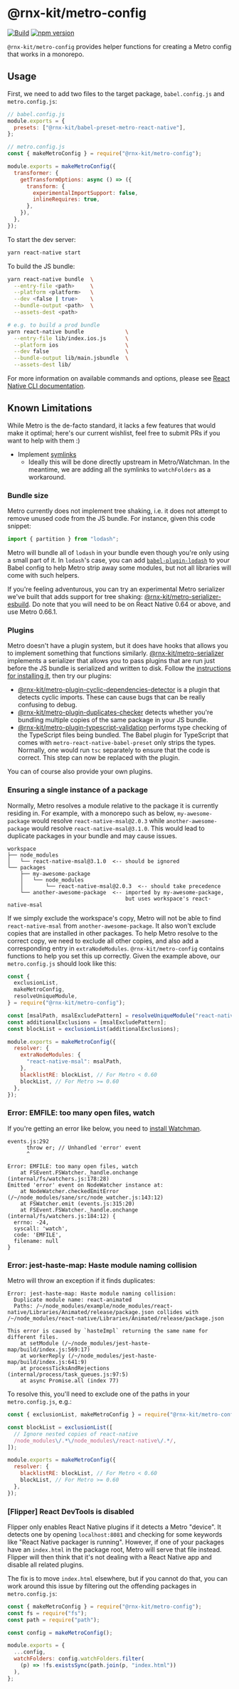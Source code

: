 <!--remove-block start-->

# @rnx-kit/metro-config

[![Build](https://github.com/microsoft/rnx-kit/actions/workflows/build.yml/badge.svg)](https://github.com/microsoft/rnx-kit/actions/workflows/build.yml)
[![npm version](https://img.shields.io/npm/v/@rnx-kit/metro-config)](https://www.npmjs.com/package/@rnx-kit/metro-config)

<!--remove-block end-->

`@rnx-kit/metro-config` provides helper functions for creating a Metro config
that works in a monorepo.

## Usage

First, we need to add two files to the target package, `babel.config.js` and
`metro.config.js`:

```js
// babel.config.js
module.exports = {
  presets: ["@rnx-kit/babel-preset-metro-react-native"],
};
```

```js
// metro.config.js
const { makeMetroConfig } = require("@rnx-kit/metro-config");

module.exports = makeMetroConfig({
  transformer: {
    getTransformOptions: async () => ({
      transform: {
        experimentalImportSupport: false,
        inlineRequires: true,
      },
    }),
  },
});
```

To start the dev server:

```sh
yarn react-native start
```

To build the JS bundle:

```sh
yarn react-native bundle  \
  --entry-file <path>     \
  --platform <platform>   \
  --dev <false | true>    \
  --bundle-output <path>  \
  --assets-dest <path>

# e.g. to build a prod bundle
yarn react-native bundle             \
  --entry-file lib/index.ios.js      \
  --platform ios                     \
  --dev false                        \
  --bundle-output lib/main.jsbundle  \
  --assets-dest lib/
```

For more information on available commands and options, please see
[React Native CLI documentation](https://github.com/react-native-community/cli/blob/v4.13.1/docs/commands.md).

## Known Limitations

While Metro is the de-facto standard, it lacks a few features that would make it
optimal; here's our current wishlist, feel free to submit PRs if you want to
help with them :)

- Implement [symlinks](https://github.com/facebook/metro/issues/1)
  - Ideally this will be done directly upstream in Metro/Watchman. In the
    meantime, we are adding all the symlinks to `watchFolders` as a workaround.

### Bundle size

Metro currently does not implement tree shaking, i.e. it does not attempt to
remove unused code from the JS bundle. For instance, given this code snippet:

```ts
import { partition } from "lodash";
```

Metro will bundle all of `lodash` in your bundle even though you're only using a
small part of it. In `lodash`'s case, you can add
[`babel-plugin-lodash`](https://github.com/lodash/babel-plugin-lodash#readme) to
your Babel config to help Metro strip away some modules, but not all libraries
will come with such helpers.

If you're feeling adventurous, you can try an experimental Metro serializer
we've built that adds support for tree shaking:
[@rnx-kit/metro-serializer-esbuild](https://github.com/microsoft/rnx-kit/tree/main/packages/metro-serializer-esbuild#readme).
Do note that you will need to be on React Native 0.64 or above, and use Metro
0.66.1.

### Plugins

Metro doesn't have a plugin system, but it does have hooks that allows you to
implement something that functions similarly.
[@rnx-kit/metro-serializer](https://github.com/microsoft/rnx-kit/tree/main/packages/metro-serializer#readme)
implements a serializer that allows you to pass plugins that are run just before
the JS bundle is serialized and written to disk. Follow the
[instructions for installing it](https://github.com/microsoft/rnx-kit/tree/main/packages/metro-serializer#usage),
then try our plugins:

- [@rnx-kit/metro-plugin-cyclic-dependencies-detector](https://github.com/microsoft/rnx-kit/tree/main/packages/metro-plugin-cyclic-dependencies-detector)
  is a plugin that detects cyclic imports. These can cause bugs that can be
  really confusing to debug.
- [@rnx-kit/metro-plugin-duplicates-checker](https://github.com/microsoft/rnx-kit/tree/main/packages/metro-plugin-duplicates-checker)
  detects whether you're bundling multiple copies of the same package in your JS
  bundle.
- [@rnx-kit/metro-plugin-typescript-validation](https://github.com/microsoft/rnx-kit/tree/main/packages/metro-plugin-typescript-validation)
  performs type checking of the TypeScript files being bundled. The Babel plugin
  for TypeScript that comes with `metro-react-native-babel-preset` only strips
  the types. Normally, one would run `tsc` separately to ensure that the code is
  correct. This step can now be replaced with the plugin.

You can of course also provide your own plugins.

### Ensuring a single instance of a package

Normally, Metro resolves a module relative to the package it is currently
residing in. For example, with a monorepo such as below, `my-awesome-package`
would resolve `react-native-msal@2.0.3` while `another-awesome-package` would
resolve `react-native-msal@3.1.0`. This would lead to duplicate packages in your
bundle and may cause issues.

    workspace
    ├── node_modules
    │   └── react-native-msal@3.1.0  <-- should be ignored
    └── packages
        ├── my-awesome-package
        │   └── node_modules
        │       └── react-native-msal@2.0.3  <-- should take precedence
        └── another-awesome-package  <-- imported by my-awesome-package,
                                         but uses workspace's react-native-msal

If we simply exclude the workspace's copy, Metro will not be able to find
`react-native-msal` from `another-awesome-package`. It also won't exclude copies
that are installed in other packages. To help Metro resolve to the correct copy,
we need to exclude all other copies, and also add a corresponding entry in
`extraNodeModules`. `@rnx-kit/metro-config` contains functions to help you set
this up correctly. Given the example above, our `metro.config.js` should look
like this:

```js
const {
  exclusionList,
  makeMetroConfig,
  resolveUniqueModule,
} = require("@rnx-kit/metro-config");

const [msalPath, msalExcludePattern] = resolveUniqueModule("react-native-msal");
const additionalExclusions = [msalExcludePattern];
const blockList = exclusionList(additionalExclusions);

module.exports = makeMetroConfig({
  resolver: {
    extraNodeModules: {
      "react-native-msal": msalPath,
    },
    blacklistRE: blockList, // For Metro < 0.60
    blockList, // For Metro >= 0.60
  },
});
```

### Error: EMFILE: too many open files, watch

If you're getting an error like below, you need to
[install Watchman](https://facebook.github.io/watchman/docs/install.html).

```
events.js:292
      throw er; // Unhandled 'error' event
      ^

Error: EMFILE: too many open files, watch
    at FSEvent.FSWatcher._handle.onchange (internal/fs/watchers.js:178:28)
Emitted 'error' event on NodeWatcher instance at:
    at NodeWatcher.checkedEmitError (/~/node_modules/sane/src/node_watcher.js:143:12)
    at FSWatcher.emit (events.js:315:20)
    at FSEvent.FSWatcher._handle.onchange (internal/fs/watchers.js:184:12) {
  errno: -24,
  syscall: 'watch',
  code: 'EMFILE',
  filename: null
}
```

### Error: jest-haste-map: Haste module naming collision

Metro will throw an exception if it finds duplicates:

```
Error: jest-haste-map: Haste module naming collision:
  Duplicate module name: react-animated
  Paths: /~/node_modules/example/node_modules/react-native/Libraries/Animated/release/package.json collides with /~/node_modules/react-native/Libraries/Animated/release/package.json

This error is caused by `hasteImpl` returning the same name for different files.
    at setModule (/~/node_modules/jest-haste-map/build/index.js:569:17)
    at workerReply (/~/node_modules/jest-haste-map/build/index.js:641:9)
    at processTicksAndRejections (internal/process/task_queues.js:97:5)
    at async Promise.all (index 77)
```

To resolve this, you'll need to exclude one of the paths in your
`metro.config.js`, e.g.:

```js
const { exclusionList, makeMetroConfig } = require("@rnx-kit/metro-config");

const blockList = exclusionList([
  // Ignore nested copies of react-native
  /node_modules\/.*\/node_modules\/react-native\/.*/,
]);

module.exports = makeMetroConfig({
  resolver: {
    blacklistRE: blockList, // For Metro < 0.60
    blockList, // For Metro >= 0.60
  },
});
```

### [Flipper] React DevTools is disabled

Flipper only enables React Native plugins if it detects a Metro "device". It
detects one by opening `localhost:8081` and checking for some keywords like
"React Native packager is running". However, if one of your packages have an
`index.html` in the package root, Metro will serve that file instead. Flipper
will then think that it's not dealing with a React Native app and disable all
related plugins.

The fix is to move `index.html` elsewhere, but if you cannot do that, you can
work around this issue by filtering out the offending packages in
`metro.config.js`:

```js
const { makeMetroConfig } = require("@rnx-kit/metro-config");
const fs = require("fs");
const path = require("path");

const config = makeMetroConfig();

module.exports = {
  ...config,
  watchFolders: config.watchFolders.filter(
    (p) => !fs.existsSync(path.join(p, "index.html"))
  ),
};
```
